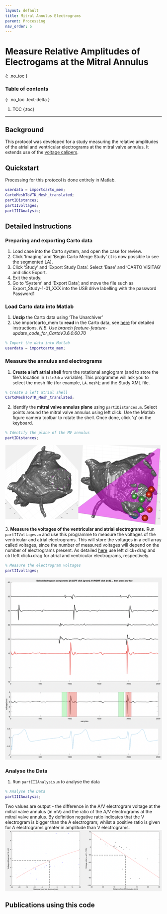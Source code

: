```yaml
---
layout: default
title: Mitral Annulus Electrograms
parent: Processing
nav_order: 5
---
```


# Measure Relative Amplitudes of Electrogams at the Mitral Annulus
{: .no_toc }

### Table of contents
{: .no_toc .text-delta }

1. TOC
{:toc}

---

## Background
This protocol was developed for a study measuring the relative amplitudes of the atrial and ventricular electrograms at the mitral valve annulus. It extends use of the [voltage calipers](/docs/processing/electrogram-amplitude/).

## Quickstart
Processing for this protocol is done entirely in Matlab.
```matlab
userdata = importcarto_mem;
CartoMeshToVTK_Mesh_translated;
partIDistances;
partIIvoltages;
partIIIAnalysis;
```

## Detailed Instructions

### Preparing and exporting Carto data
1.	Load case into the Carto system, and open the case for review.
2.	Click ‘Imaging’ and ‘Begin Carto Merge Study’ (it is now possible to see the segmented LA).
3.	Click ‘Study’ and ‘Export Study Data’. Select ‘Base’ and ‘CARTO VISITAG’ and click Export.
4.	Exit the study.
5.	Go to ‘System’ and ‘Export Data’; and move the file such as Export_Study-1-01_XXX into the USB drive labelling with the password Password1

### Load Carto data into Matlab

1. **Unzip** the Carto data using ‘The Unarchiver’
2. Use importcarto_mem to **read** in the Carto data, see [here](/docs/data-sources/carto/) for detailed instructions. _N.B. Use branch feature-feature-update_code_for_CartoV3.6.0.60.70_
```matlab
% Import the data into Matlab
userdata = importcarto_mem;
```

### Measure the annulus and electrograms
1. **Create a left atrial shell** from the rotational angiogram (and to store the file’s location in ```file3dra``` variable). This programme will ask you to select the mesh file (for example, ```LA.mesh```); and the Study XML file.
```matlab
% Create a left atrial shell
CartoMeshToVTK_Mesh_translated;
```
2. Identify the **mitral valve annulus plane** using ```partIDistances.m```. Select points around the mitral valve annulus using left click. Use the Matlab figure camera toolbar to rotate the shell. Once done, click 'q' on the keyboard.
```matlab
% Identify the plane of the MV annulus
partIDistances;
```
![](/assets/images/mitral-annulus-plane.png)
3. **Measure the voltages of the ventricular and atrial electrograms.** Run ```partIIVoltages.m``` and use this programme to measure the voltages of the ventricular and atrial electrograms. This will store the voltages in a cell array called voltages, since the number of measured voltages will depend on the number of electrograms present. As detailed [here](/docs/processing/electrogram-amplitude/) use left click+drag and ctrl left click+drag for atrial and ventricular electrograms, respectively.
```matlab
% Measure the electrogram voltages
partIIvoltages;
```
![](/assets/images/mitral-electrogram-voltage.png)

### Analyse the Data
1. Run ```partIIIAnalysis.m``` to analyse the data
```matlab
% Analyse the Data
partIIIAnalysis;
```
Two values are output - the difference in the A/V electrogram voltage at the mitral valve annulus (in mV) and the ratio of the A/V electrograms at the mitral valve annulus. By definition negative ratio indicates that the V electrogram is bigger than the A electrogram; whilst a positive ratio is given for A electrograms greater in amplitude than V electrograms.
![](/assets/images/ma-egm-analysis.png)

## Publications using this code
